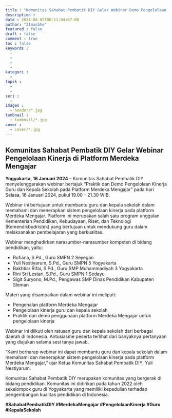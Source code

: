 ```yaml
---
title : "Komunitas Sahabat Pembatik DIY Gelar Webinar Demo Pengelolaan Kinerja"
description : 
date : 2024-04-05T00:11:04+07:00
author: "21masbhe"
featured : false
draft : false
comment : true
toc : false
keywords : 
  - 
  - 
  - 
  - 
kategori : 
  - 
topik :
  - 
  - 
seri : 
  - 
images : 
  - header/*.jpg
tumbnail : 
  - tumbnail/*.jpg
cover : 
  - cover/*.jpg
---
```

## Komunitas Sahabat Pembatik DIY Gelar Webinar Pengelolaan Kinerja di Platform Merdeka Mengajar

**Yogyakarta, 16 Januari 2024** – Komunitas Sahabat Pembatik DIY menyelenggarakan webinar bertajuk “Praktik dan Demo Pengelolaan Kinerja Guru dan Kepala Sekolah pada Platform Merdeka Mengajar” pada hari Selasa, 16 Januari 2024, pukul 19.00 – 21.30 WIB.

Webinar ini bertujuan untuk membantu guru dan kepala sekolah dalam memahami dan menerapkan sistem pengelolaan kinerja pada platform Merdeka Mengajar. Platform ini merupakan salah satu program unggulan Kementerian Pendidikan, Kebudayaan, Riset, dan Teknologi (Kemendikbudristek) yang bertujuan untuk mendukung guru dalam melaksanakan pembelajaran yang berkualitas.

Webinar menghadirkan narasumber-narasumber kompeten di bidang pendidikan, yaitu:

* Rofiana, S.Pd., Guru SMPN 2 Seyegan
* Yuli Nestiyarum, S.Pd., Guru SMPN 5 Yogyakarta
* Bakhtiar Rifai, S.Pd., Guru SMP Muhammadiyah 3 Yogyakarta
* Rini Sri Lestari, S.Pd., Guru SMPN 1 Sedayu
* Sigit Suryono, M.Pd., Pengawas SMP Dinas Pendidikan Kabupaten Sleman

Materi yang disampaikan dalam webinar ini meliputi:

* Pengenalan platform Merdeka Mengajar
* Pengelolaan kinerja guru dan kepala sekolah
* Praktik dan demo penggunaan platform Merdeka Mengajar untuk pengelolaan kinerja

Webinar ini diikuti oleh ratusan guru dan kepala sekolah dari berbagai daerah di Indonesia. Antusiasme peserta terlihat dari banyaknya pertanyaan yang diajukan selama sesi tanya jawab.

“Kami berharap webinar ini dapat membantu guru dan kepala sekolah dalam memahami dan menerapkan sistem pengelolaan kinerja pada platform Merdeka Mengajar,” ujar Ketua Komunitas Sahabat Pembatik DIY, Yuli Nestiyarum.

Komunitas Sahabat Pembatik DIY merupakan komunitas yang bergerak di bidang pendidikan. Komunitas ini didirikan pada tahun 2022 oleh sekelompok guru di Yogyakarta yang memiliki kepedulian terhadap pengembangan kualitas pendidikan di Indonesia.


**#SahabatPembatikDIY #MerdekaMengajar #PengelolaanKinerja #Guru #KepalaSekolah**
